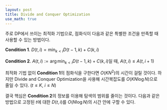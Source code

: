```yaml
---
layout: post
title: Divide and Conquer Optimization
use_math: true
---
```


주로 DP에서 쓰이는 최적화 기법으로, 점화식이 다음과 같은 특별한 조건을 만족할 때 사용할 수 있는 방법이다.

**Condition 1**. $D(t, i) = \min_{k<i}{D(t-1, k) + C(k, i)}$

**Condition 2**.  $A(t, i) := \arg\min_{k<i}{D(t-1, k) + C(k, i)}$일 때, $A(t, i) \leq A(t, i+1)$

최적화 기법 없이 **Condition 1**의 점화식을 구한다면 $O(KN^2)$의 시간이 걸릴 것이다. 하지만 Divide and Conquer Optimization을 사용해 시간복잡도를 $O(KN\log N)$으로 줄일 수 있다. ($t \leq K$, $i \leq N$)

결국 핵심은 **Condition 2**의 정보를 이용해 탐색의 범위를 줄이는 것이다. 다음과 같은 방법으로 고정된 $t$에 대한 $D(t, i)$를 $O(N \log N)$의 시간 안에 구할 수 있다.

    




<!--stackedit_data:
eyJwcm9wZXJ0aWVzIjoiYXV0aG9yOiBTSU1cbiIsImhpc3Rvcn
kiOlstODg3MTIyNDA0LDExODE4MTk2NzEsLTExNTQ1MTkyNDcs
NzM4OTI4MzQzLC0yNTIxNzg5MTMsLTM5NjA4NjUzMF19
-->